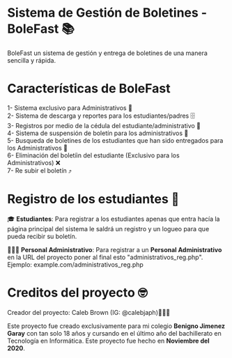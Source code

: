 # Sistema de Gestión de Boletines - BoleFast 📚
BoleFast un sistema de gestión y entrega de boletines de una manera sencilla y rápida. 

# Características de BoleFast

1- Sistema exclusivo para Administrativos 👷 <br>
2- Sistema de descarga y reportes para los estudiantes/padres 🗄 <br>
3- Registros por medio de la cédula del estudiante/administrativo 📝 <br>
4- Sistema de suspensión de boletín para los administrativos 🚫 <br>
5- Busqueda de boletines de los estudiantes que han sido entregados para los Administrativos 🔎 <br>
6- Eliminación del boletíin del estudiante (Exclusivo para los Administrativos) ❌ <br>
7- Re subir el boletín ⤴️


# Registro de los estudiantes 📝

🎓 <b>Estudiantes</b>: Para registrar a los estudiantes apenas que entra hacía la página principal del sistema
le saldrá un registro y un logueo para que pueda recibir su boletín. <br>

👩🏼‍🏫 <b>Personal Administrativo</b>: Para registrar a un <b>Personal Administrativo</b> en la URL del
proyecto poner al final esto "administrativos_reg.php". Ejemplo: example.com/administrativos_reg.php


# Creditos del proyecto 🤓
Creador del proyecto: Caleb Brown (IG: @calebjaph)👨🏾‍💻

Este proyecto fue creado exclusivamente para mi colegio <b>Benigno Jimenez Garay</b> con tan solo 18 años y cursando en el último año del bachillerato en Tecnología en Informática. Este proyecto fue hecho en <b>Noviembre del 2020</b>. 






